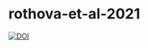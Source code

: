 # rothova-et-al-2021

[![DOI](https://zenodo.org/badge/DOI/10.5281/zenodo.6566016.svg)](https://doi.org/10.5281/zenodo.6566016)
